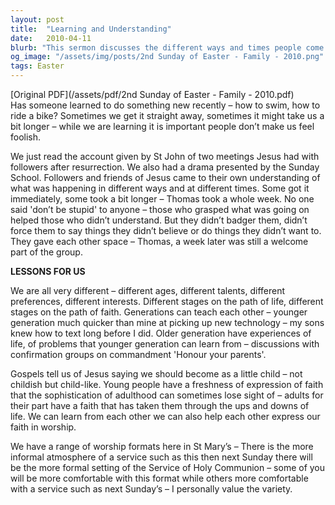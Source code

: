 ```yaml
---
layout: post
title:  "Learning and Understanding"
date:   2010-04-11
blurb: "This sermon discusses the different ways and times people come to understand things, using the example of Jesus' followers understanding His resurrection. It emphasizes the importance of patience and not making others feel foolish during their learning process. The sermon also highlights the value of intergenerational learning and the different expressions of faith."
og_image: "/assets/img/posts/2nd Sunday of Easter - Family - 2010.png"
tags: Easter
---
```

[Original PDF](/assets/pdf/2nd Sunday of Easter - Family - 2010.pdf)    
Has someone learned to do something new recently – how to swim, how to ride a bike? Sometimes we get it straight away, sometimes it might take us a bit longer – while we are learning it is important people don’t make us feel foolish.

We just read the account given by St John of two meetings Jesus had with followers after resurrection. We also had a drama presented by the Sunday School. Followers and friends of Jesus came to their own understanding of what was happening in different ways and at different times. Some got it immediately, some took a bit longer – Thomas took a whole week. No one said 'don’t be stupid' to anyone – those who grasped what was going on helped those who didn’t understand. But they didn’t badger them, didn’t force them to say things they didn’t believe or do things they didn’t want to. They gave each other space – Thomas, a week later was still a welcome part of the group.

**LESSONS FOR US**

We are all very different – different ages, different talents, different preferences, different interests. Different stages on the path of life, different stages on the path of faith. Generations can teach each other – younger generation much quicker than mine at picking up new technology – my sons knew how to text long before I did. Older generation have experiences of life, of problems that younger generation can learn from – discussions with confirmation groups on commandment 'Honour your parents'.

Gospels tell us of Jesus saying we should become as a little child – not childish but child-like. Young people have a freshness of expression of faith that the sophistication of adulthood can sometimes lose sight of – adults for their part have a faith that has taken them through the ups and downs of life. We can learn from each other we can also help each other express our faith in worship.

We have a range of worship formats here in St Mary’s – There is the more informal atmosphere of a service such as this then next Sunday there will be the more formal setting of the Service of Holy Communion – some of you will be more comfortable with this format while others more comfortable with a service such as next Sunday’s – I personally value the variety.
